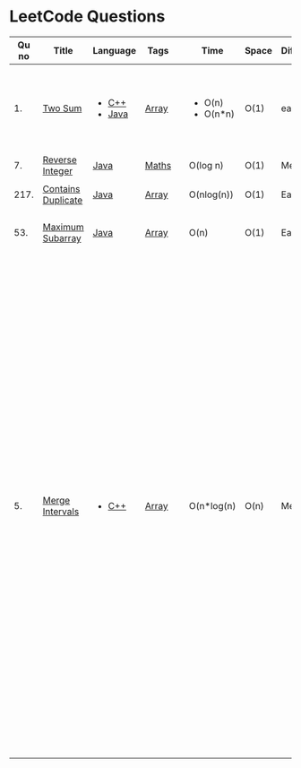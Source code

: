 # LeetCode Questions

| Qu no | Title       |  Language   | Tags |      | Time   | Space  | Difficulty  |     | Approach    | 
| --    | ----------- | ----------- | ---  | ---- | -----  |  ---   | ----------- | --- | ----------- |
| 1.     | [Two Sum](https://leetcode.com/problems/two-sum)      |  <ul><li>[C++](https://github.com/C-a-thing/Code-Insight/blob/main/Leetcode/Arrays/C%2B%2B/two%20sum.cpp)</li><li>[Java](https://github.com/C-a-thing/Code-Insight/blob/main/Leetcode/Arrays/java/two%20sum.java)</li> </ul> | [Array](https://github.com/C-a-thing/Code-Insight/blob/main/Leetcode/Arrays/Arrays_README.md) |  |<ul><li>O(n)</li><li>O(n*n)</li> </ul> |O(1)|easy|  |<ul><li><ol><li>Hashing</li><li>map</li> </ol></li><li><ol><li>Brute Force</li> </ol></li> </ul>|
| 7.     | [Reverse Integer](https://leetcode.com/problems/reverse-integer/)       | [Java](https://github.com/C-a-thing/Code-Insight/blob/main/Leetcode/Maths/java/Reverse%20Integer.java) | [Maths](https://github.com/C-a-thing/Code-Insight/blob/main/Leetcode/Maths/Maths.md) |  |  O(log n)       | O(1)        | Medium       |  |     |
| 217.     | [Contains Duplicate](https://leetcode.com/problems/contains-duplicate/)       | [Java](https://github.com/C-a-thing/Code-Insight/blob/main/Leetcode/Arrays/java/Contains%20Duplicate.java) | [Array](https://github.com/C-a-thing/Code-Insight/blob/main/Leetcode/Arrays/Arrays_README.md) |  |  O(nlog(n))       | O(1)        | Easy       |  |   <ul><li>Sorting</li></ul>  |
| 53.     | [Maximum Subarray](https://leetcode.com/problems/maximum-subarray/)       | [Java](https://github.com/C-a-thing/Code-Insight/blob/main/Leetcode/Arrays/java/Maximum%20Subarray.java) | [Array](https://github.com/C-a-thing/Code-Insight/blob/main/Leetcode/Arrays/Arrays_README.md) |  |  O(n)       | O(1)        | Easy       |  |   <ul><li>Kadane's Algo</li></ul>  |
 | 5.     | [Merge Intervals](https://leetcode.com/problems/merge-intervals/)       | <ul><li>[C++](https://github.com/C-a-thing/Code-Insight/blob/main/Leetcode/Arrays/C%2B%2B/Merge%20Intervals.cpp)</li> </ul>   | [Array](https://github.com/C-a-thing/Code-Insight/blob/main/Leetcode/Arrays/Arrays_README.md) |  |  O(n*log(n)      | O(n)        | Medium      |  |   <ol><li>take 2 variables as start and max</li><li>if(a[i-1][1]>a[i][0] then update max as a[i][1]</li><li>So if u find a range is overlaping with next range , then ranges will be marged and upper value = mext range's upper value (as already sorted) , if another range overlaps , same process to update upper value</li><li>If dont overlap ,update that range and start from that index again to find if next range overlaps</li></ol>   |
